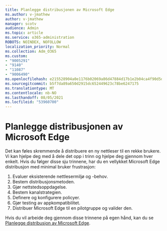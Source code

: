 ```yaml
---
title: Planlegge distribusjonen av Microsoft Edge
ms.author: v-jmathew
author: v-jmathew
manager: scotv
audience: Admin
ms.topic: article
ms.service: o365-administration
ROBOTS: NOINDEX, NOFOLLOW
localization_priority: Normal
ms.collection: Adm_O365
ms.custom:
- "9005291"
- "9140"
- "11087"
- "9006490"
ms.openlocfilehash: e215528904a0e1176b02069a86d47884d17b1e2b04ca4f90d5deedbeb82f5dc9
ms.sourcegitcommit: b5f7da89a650d2915dc652449623c78be6247175
ms.translationtype: MT
ms.contentlocale: nb-NO
ms.lasthandoff: 08/05/2021
ms.locfileid: "53960700"
---
```

# <a name="plan-your-deployment-of-microsoft-edge"></a>Planlegge distribusjonen av Microsoft Edge

Det kan føles skremmende å distribuere en ny nettleser til en rekke brukere. Vi kan hjelpe deg med å dele det opp i trinn og hjelpe deg gjennom hver enkelt. Hvis du følger disse sju trinnene, har du en vellykket Microsoft Edge distribusjon med minimal bruker frustrasjon:

1. Evaluer eksisterende nettlesermiljø og -behov.
2. Bestem distribusjonsmetoden.
3. Gjør nettstedsoppdagelse.
4. Bestem kanalstrategien.
5. Definere og konfigurere policyer.
6. Gjør testing av appkompatibilitet.
7. Distribuer Microsoft Edge til en pilotgruppe og valider den.

Hvis du vil arbeide deg gjennom disse trinnene på egen hånd, kan du se [Planlegge distribusjon av Microsoft Edge](https://go.microsoft.com/fwlink/?linkid=2129990).
